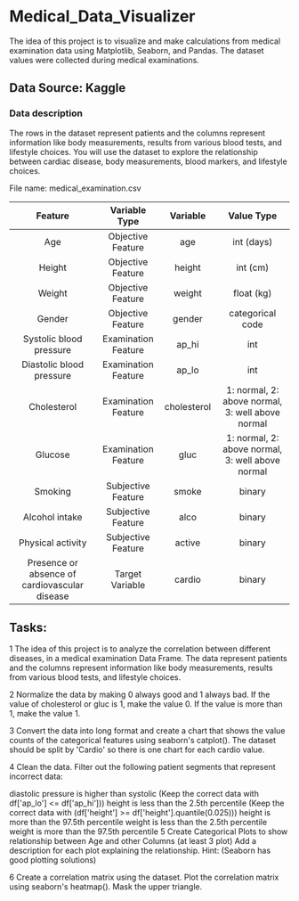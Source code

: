 # Medical_Data_Visualizer
The idea of this project is to visualize and make calculations from medical examination data using Matplotlib, Seaborn, and Pandas. The dataset values were collected during medical examinations. 
## Data Source: Kaggle 
### Data description

The rows in the dataset represent patients and the columns represent information like body measurements, results from various blood tests, and lifestyle choices. You will use the dataset to explore the relationship between cardiac disease, body measurements, blood markers, and lifestyle choices.

File name: medical_examination.csv

| Feature | Variable Type | Variable      | Value Type |
|:-------:|:------------:|:-------------:|:----------:|
| Age | Objective Feature | age | int (days) |
| Height | Objective Feature | height | int (cm) |
| Weight | Objective Feature | weight | float (kg) |
| Gender | Objective Feature | gender | categorical code |
| Systolic blood pressure | Examination Feature | ap_hi | int |
| Diastolic blood pressure | Examination Feature | ap_lo | int |
| Cholesterol | Examination Feature | cholesterol | 1: normal, 2: above normal, 3: well above normal |
| Glucose | Examination Feature | gluc | 1: normal, 2: above normal, 3: well above normal |
| Smoking | Subjective Feature | smoke | binary |
| Alcohol intake | Subjective Feature | alco | binary |
| Physical activity | Subjective Feature | active | binary |
| Presence or absence of cardiovascular disease | Target Variable | cardio | binary |
## Tasks:
1 The idea of this project is to analyze the correlation between different diseases, in a medical examination Data Frame. The data represent patients and the columns represent information like body measurements, results from various blood tests, and lifestyle choices.

2 Normalize the data by making 0 always good and 1 always bad. If the value of cholesterol or gluc is 1, make the value 0. If the value is more than 1, make the value 1.

3 Convert the data into long format and create a chart that shows the value counts of the categorical features using seaborn's catplot(). The dataset should be split by 'Cardio' so there is one chart for each cardio value.

4 Clean the data. Filter out the following patient segments that represent incorrect data:

diastolic pressure is higher than systolic (Keep the correct data with df['ap_lo'] <= df['ap_hi']))
height is less than the 2.5th percentile (Keep the correct data with (df['height'] >= df['height'].quantile(0.025)))
height is more than the 97.5th percentile
weight is less than the 2.5th percentile
weight is more than the 97.5th percentile
5 Create Categorical Plots to show relationship between Age and other Columns (at least 3 plot) Add a description for each plot explaining the relationship. Hint: (Seaborn has good plotting solutions)

6 Create a correlation matrix using the dataset. Plot the correlation matrix using seaborn's heatmap(). Mask the upper triangle.
